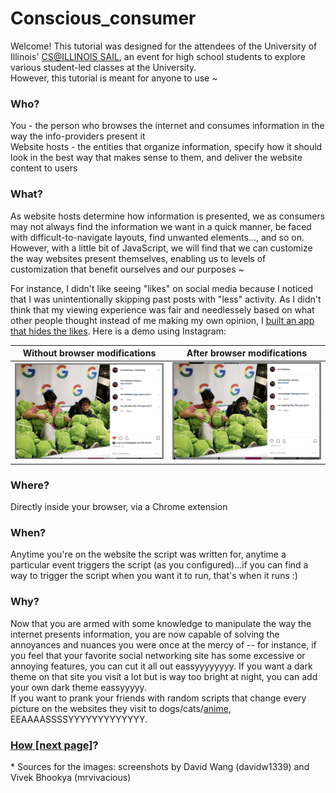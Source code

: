 # Conscious_consumer

<p>Welcome! This tutorial was designed for the attendees of the University of Illinois' <a href="https://sail.cs.illinois.edu/">CS@ILLINOIS SAIL</a>, an event for high school students to explore various student-led classes at the University.
  <br>However, this tutorial is meant for anyone to use ~
</p>

### Who?

<p>
You - the person who browses the internet and consumes information in the way the info-providers present it
<br>Website hosts - the entities that organize information, specify how it should look in the best way that makes sense 
  to them, and deliver the website content to users
</p>

### What?

<p>
  As website hosts determine how information is presented, we as consumers may not always find the information we want in a quick manner, be faced with difficult-to-navigate layouts, find unwanted elements..., and so on. 
  <br>
  However, with a little bit of JavaScript, we will find that we can customize the way websites present themselves, enabling us to levels of customization that benefit ourselves and our purposes ~
</p>

For instance, I didn't like seeing "likes" on social media because I noticed that I was unintentionally skipping past 
posts with "less" activity. As I didn't think that my viewing experience was fair and needlessely based on what other people
thought instead of me making my own opinion, I <a href="https://chrome.google.com/webstore/detail/likefree/hejgbghjhjiilikhjinpbooockoiipek">built an app that hides the likes</a>. Here is a demo using Instagram:

Without browser modifications | After browser modifications
:-:|:-:
![](beforeLikeFree.png)  |  ![](afterLikeFree.png)

### Where?

<p>
Directly inside your browser, via a Chrome extension
</p>

### When?

<p>
Anytime you're on the website the script was written for, anytime a particular event triggers the script (as you configured)...if you can find a way to trigger the script when you want it to run, that's when it runs :)
</p>

### Why?

<p>
  Now that you are armed with some knowledge to manipulate the way the internet presents information, you are now capable 
  of solving the annoyances and nuances you were once at the mercy of -- for instance, if you feel that your favorite social networking site has some excessive or annoying features, you can cut it all out eassyyyyyyyy. If you want a dark theme on that
  site you visit a lot but is way too bright at night, you can add your own dark theme eassyyyyy. 
<br>If you want to prank your friends with random scripts that change every picture on the websites they visit to dogs/cats/<a href="https://github.com/mrvivacious/ahegao">anime</a>, EEAAAASSSSYYYYYYYYYYYYY.
</p>

### <a href="">How [next page]</a>?

<p>
* Sources for the images: screenshots by David Wang (davidw1339) and Vivek Bhookya (mrvivacious)
</p>

